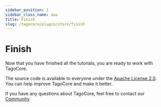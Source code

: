 ```yaml
---
sidebar_position: 1
sidebar_class_name: aaa
title: Finish
slug: /tagocore/plugin/store/finish
---
```


# Finish

Now that you have finished all the tutorials, you are ready to work with TagoCore.

The source code is available to everyone under the [Apache License 2.0](https://github.com/tago-io/tagocore/blob/main/LICENSE.md). You can help improve TagoCore and make it better.

If you have any questions about TagoCore, feel free to contact our [Community](https://community.tago.io/c/tagocore/19).
